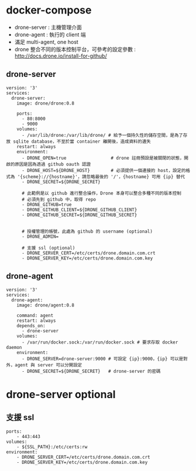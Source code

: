 # docker-compose

- drone-server : 主機管理介面
- drone-agent : 執行的 client 端
- 滿足 multi-agent, one host
- drone 整合不同的版本控制平台，可參考的設定參數 : http://docs.drone.io/install-for-github/ 

## drone-server

```
version: '3'
services:
  drone-server:
    image: drone/drone:0.8

    ports:
      - 80:8000
      - 9000
    volumes:
      - /var/lib/drone:/var/lib/drone/ # 給予一個持久性的儲存空間，是為了存放 sqlite database，不至於當 container 離開後，造成資料的遺失
    restart: always
    environment:
      - DRONE_OPEN=true					# drone 註冊預設是被關閉的狀態，開啟的原因是因為透過 github oauth 認證
      - DRONE_HOST=${DRONE_HOST} 		# 必須提供一個連接的 host，設定的格式為 '{scheme}://{hostname}'，請忽略最後的 '/'，{hostname} 可用 {ip} 替代
      - DRONE_SECRET=${DRONE_SECRET} 

      # 此範例是以 github 進行整合操作，Drone 本身可以整合多種不同的版本控制
      # 必須先到 github 中，取得 repo
      - DRONE_GITHUB=true
      - DRONE_GITHUB_CLIENT=${DRONE_GITHUB_CLIENT}
      - DRONE_GITHUB_SECRET=${DRONE_GITHUB_SECRET}


      # 授權管理的帳號，此處為 github 的 username (optional)
      - DRONE_ADMIN=					
      
      # 支援 ssl (optional)
      - DRONE_SERVER_CERT=/etc/certs/drone.domain.com.crt
      - DRONE_SERVER_KEY=/etc/certs/drone.domain.com.key
```

## drone-agent

```
version: '3'
services:
  drone-agent:
    image: drone/agent:0.8

    command: agent
    restart: always
    depends_on:
      - drone-server
    volumes:
      - /var/run/docker.sock:/var/run/docker.sock # 要求存取 docker daemon
    environment:
      - DRONE_SERVER=drone-server:9000 # 可設定 {ip}:9000，{ip} 可以是對外，agent 與 server 可以分開設定
      - DRONE_SECRET=${DRONE_SECRET}   # drone-server 的密碼
```

# drone-server optional

## 支援 ssl
``` 
ports:
	- 443:443
volumes:
	- ${SSL_PATH}:/etc/certs:rw
environment:
	- DRONE_SERVER_CERT=/etc/certs/drone.domain.com.crt
	- DRONE_SERVER_KEY=/etc/certs/drone.domain.com.key
```

